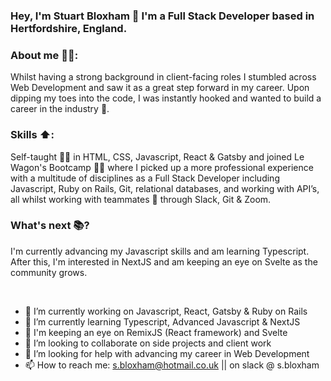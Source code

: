 ### Hey, I'm Stuart Bloxham 👋 I'm a Full Stack Developer based in Hertfordshire, England. 

### About me 👨‍🦱:
Whilst having a strong background in client-facing roles I stumbled across Web Development and saw it as a great step forward in my career. Upon dipping my toes into the code, I was instantly hooked and wanted to build a career in the industry 🎉.

### Skills ⬆️:
Self-taught 🧑‍💻 in HTML, CSS, Javascript, React & Gatsby and joined Le Wagon's Bootcamp 🧑‍🎓 where I picked up a more professional experience with a multitude of disciplines as a Full Stack Developer including Javascript, Ruby on Rails, Git, relational databases, and working with API’s, all whilst working with teammates 👬 through Slack, Git & Zoom.

### What's next 📚?
I'm currently advancing my Javascript skills and am learning Typescript. After this, I'm interested in NextJS and am keeping an eye on Svelte as the community grows.

<br/>

- 🔭 I’m currently working on Javascript, React, Gatsby & Ruby on Rails
- 🌱 I’m currently learning Typescript, Advanced Javascript & NextJS
- 👀 I'm keeping an eye on RemixJS (React framework) and Svelte
- 👯 I’m looking to collaborate on side projects and client work
- 🤔 I’m looking for help with advancing my career in Web Development
- 📫 How to reach me: s.bloxham@hotmail.co.uk || on slack @ s.bloxham

